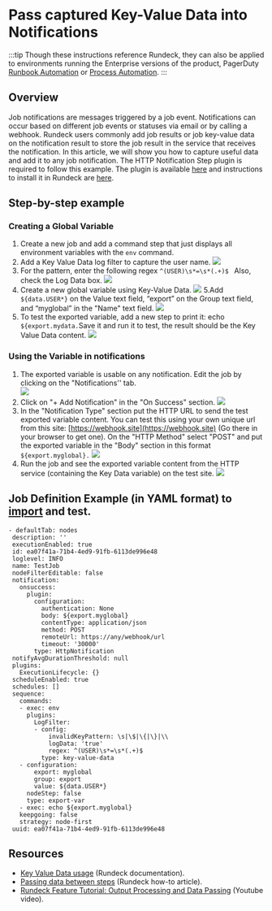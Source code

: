 # Pass captured Key-Value Data into Notifications
:::tip
Though these instructions reference Rundeck, they can also be applied to environments running the Enterprise versions of the product, PagerDuty [Runbook Automation](https://www.pagerduty.com/platform/automation/runbook/) or [Process Automation](https://www.pagerduty.com/platform/automation/process-software/).
:::

## Overview
Job notifications are messages triggered by a job event. Notifications can occur based on different job events or statuses via email or by calling a webhook. Rundeck users commonly add job results or job key-value data on the notification result to store the job result in the service that receives the notification. In this article, we will show you how to capture useful data and add it to any job notification.
The HTTP Notification Step plugin is required to follow this example. The plugin is available [here](https://github.com/rundeck-plugins/http-notification) and instructions to install it in Rundeck are [here](/administration/configuration/plugins/installing.html#installation).

## Step-by-step example

### Creating a Global Variable
1. Create a new job and add a command step that just displays all environment variables with the `env` command.
2. Add a Key Value Data log filter to capture the user name. 
![](/assets/img/notification1.png)
3. For the pattern, enter the following regex `^(USER)\s*=\s*(.+)$ `
 Also, check the Log Data box.
![](/assets/img/notification2.png)
4. Create a new global variable using Key-Value Data. 
![](/assets/img/notification3.png)
5.Add `${data.USER*}` on the Value text field, “export” on the Group text field, and “myglobal” in the "Name" text field.
![](/assets/img/notification4.png)
6. To test the exported variable, add a new step to print it: echo `${export.mydata.`Save it and run it to test, the result should be the Key Value Data content.
![](/assets/img/notification5.png)

### Using the Variable in notifications
1. The exported variable is usable on any notification.  Edit the job by clicking on the "Notifications'' tab.  
![](/assets/img/notification6.png)
2. Click on "+ Add Notification" in the "On Success" section.
![](/assets/img/notification7.png)
3. In the "Notification Type" section put the HTTP URL to send the test exported variable content. You can test this using your own unique url from this site: [https://webhook.site](https://webhook.site) (Go there in your browser to get one).  On the "HTTP Method" select "POST" and put the exported variable in the "Body" section in this format `${export.myglobal}.`
![](/assets/img/notification8.png)
4. Run the job and see the exported variable content from the HTTP service (containing the Key Data variable) on the test site.
![](/assets/img/notification9.png)

## Job Definition Example (in YAML format) to [import](/manual/creating-jobs.md#importing-job-definitions) and test.

```
- defaultTab: nodes
 description: ''
 executionEnabled: true
 id: ea07f41a-71b4-4ed9-91fb-6113de996e48
 loglevel: INFO
 name: TestJob
 nodeFilterEditable: false
 notification:
   onsuccess:
     plugin:
       configuration:
         authentication: None
         body: ${export.myglobal}
         contentType: application/json
         method: POST
         remoteUrl: https://any/webhook/url
         timeout: '30000'
       type: HttpNotification
 notifyAvgDurationThreshold: null
 plugins:
   ExecutionLifecycle: {}
 scheduleEnabled: true
 schedules: []
 sequence:
   commands:
   - exec: env
     plugins:
       LogFilter:
       - config:
           invalidKeyPattern: \s|\$|\{|\}|\\
           logData: 'true'
           regex: ^(USER)\s*=\s*(.+)$
         type: key-value-data
   - configuration:
       export: myglobal
       group: export
       value: ${data.USER*}
     nodeStep: false
     type: export-var
   - exec: echo ${export.myglobal}
   keepgoing: false
   strategy: node-first
 uuid: ea07f41a-71b4-4ed9-91fb-6113de996e48
```

## Resources

* [Key Value Data usage](/manual/log-filters/key-value-data.md#key-value-data) (Rundeck documentation).
* [Passing data between steps](/learning/howto/passing-variables.md) (Rundeck how-to article).
* [Rundeck Feature Tutorial: Output Processing and Data Passing](https://www.youtube.com/watch?v=ao2SvpspWl4) (Youtube video).